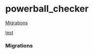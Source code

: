# powerball_checker

[Migrations](###migrations)

[test](https://www.espn.com)




































































































### Migrations
